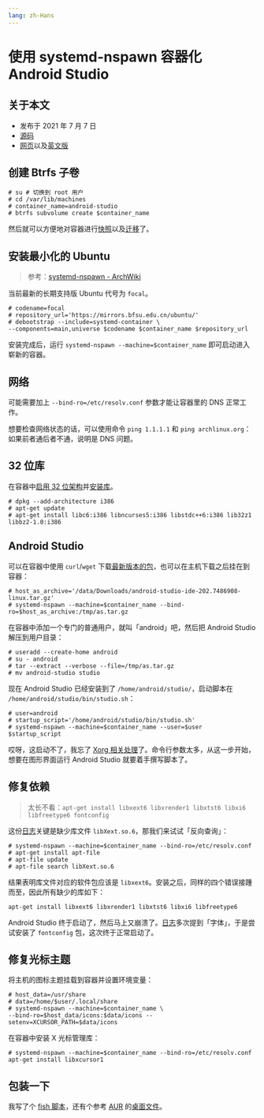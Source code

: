 ```yaml
---
lang: zh-Hans
---
```


# 使用 systemd-nspawn 容器化 Android Studio

## 关于本文

- 发布于 2021 年 7 月 7 日
- [源码][source]
- [网页][page]以及[英文版][page_en]

[source]: https://raw.githubusercontent.com/liolok/liolok.com/master/zhs/containerize-android-studio-with-systemd-nspawn/index.md
[page_en]: https://liolok.com/containerize-android-studio-with-systemd-nspawn/
[page]: https://liolok.com/zhs/containerize-android-studio-with-systemd-nspawn/

## 创建 Btrfs 子卷

```console
# su # 切换到 root 用户
# cd /var/lib/machines
# container_name=android-studio
# btrfs subvolume create $container_name
```

然后就可以方便地对容器进行[快照][snapshot]以及[迁移][migrate]了。

[snapshot]: https://wiki.archlinux.org/title/Btrfs#Snapshots
[migrate]: https://wiki.archlinux.org/title/Btrfs#Send/receive

## 安装最小化的 Ubuntu

> 参考：[systemd-nspawn - ArchWiki](https://wiki.archlinux.org/title/Systemd-nspawn#Create_a_Debian_or_Ubuntu_environment)

当前最新的长期支持版 Ubuntu 代号为 `focal`。

```console
# codename=focal
# repository_url='https://mirrors.bfsu.edu.cn/ubuntu/'
# debootstrap --include=systemd-container \
--components=main,universe $codename $container_name $repository_url
```

安装完成后，运行 `systemd-nspawn --machine=$container_name` 即可启动进入崭新的容器。

## 网络

可能需要加上 `--bind-ro=/etc/resolv.conf` 参数才能让容器里的 DNS 正常工作。

想要检查网络状态的话，可以使用命令 `ping 1.1.1.1` 和 `ping archlinux.org`：如果前者通后者不通，说明是 DNS 问题。

## 32 位库

在容器中[启用 32 位架构][multiarch]并[安装库][libs]。

[multiarch]: https://wiki.debian.org/Multiarch/Implementation#Using_multiarch
[libs]: https://developer.android.com/studio/install#64bit-libs

```console
# dpkg --add-architecture i386
# apt-get update
# apt-get install libc6:i386 libncurses5:i386 libstdc++6:i386 lib32z1 libbz2-1.0:i386
```

## Android Studio

可以在容器中使用 `curl`/`wget` 下载[最新版本的包][download]，也可以在主机下载之后挂在到容器：

[download]: https://developer.android.com/studio#downloads

```console
# host_as_archive='/data/Downloads/android-studio-ide-202.7486908-linux.tar.gz'
# systemd-nspawn --machine=$container_name --bind-ro=$host_as_archive:/tmp/as.tar.gz
```

在容器中添加一个专门的普通用户，就叫「android」吧，然后把 Android Studio 解压到用户目录：

```console
# useradd --create-home android
# su - android
# tar --extract --verbose --file=/tmp/as.tar.gz
# mv android-studio studio
```

现在 Android Studio 已经安装到了 `/home/android/studio/`，启动脚本在
`/home/android/studio/bin/studio.sh`：

```console
# user=android
# startup_script='/home/android/studio/bin/studio.sh'
# systemd-nspawn --machine=$container_name --user=$user $startup_script
```

哎呀，这启动不了，我忘了 [Xorg 相关处理][xorg]了。命令行参数太多，从这一步开始，想要在图形界面运行 Android Studio 就要着手撰写脚本了。

[xorg]: https://liolok.com/run-desktop-app-with-systemd-nspawn-container/#xorg "Run Desktop App with systemd-nspawn Container"

## 修复依赖

> 太长不看：`apt-get install libxext6 libxrender1 libxtst6 libxi6 libfreetype6 fontconfig`

这份[日志](../../containerize-android-studio-with-systemd-nspawn/missing-lib.log)关键是缺少库文件 `libXext.so.6`，那我们来试试「反向查询」：

```console
# systemd-nspawn --machine=$container_name --bind-ro=/etc/resolv.conf
# apt-get install apt-file
# apt-file update
# apt-file search libXext.so.6
```

结果表明库文件对应的软件包应该是 `libxext6`。安装之后，同样的四个错误接踵而至，因此所有缺少的库如下：

```console
apt-get install libxext6 libxrender1 libxtst6 libxi6 libfreetype6
```


Android Studio 终于启动了，然后马上又崩溃了。[日志](../../containerize-android-studio-with-systemd-nspawn/font.log)多次提到「字体」，于是尝试安装了 `fontconfig` 包，这次终于正常启动了。

## 修复光标主题

将主机的图标主题挂载到容器并设置环境变量：

```console
# host_data=/usr/share
# data=/home/$user/.local/share
# systemd-nspawn --machine=$container_name \
--bind-ro=$host_data/icons:$data/icons --setenv=XCURSOR_PATH=$data/icons
```

在容器中安装 X 光标管理库：

```console
# systemd-nspawn --machine=$container_name --bind-ro=/etc/resolv.conf apt-get install libxcursor1
```

## 包装一下

我写了个 [fish 脚本][script]，还有个参考 [AUR][aur-ref] 的[桌面文件][desktop-entry]。

[script]: https://github.com/liolok/dotfiles/blob/master/.local/bin/android-studio
[desktop-entry]: https://github.com/liolok/dotfiles/blob/master/.local/share/applications/android-studio.desktop
[aur-ref]: https://aur.archlinux.org/cgit/aur.git/tree/android-studio.desktop?h=android-studio
